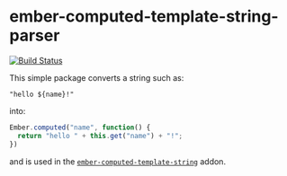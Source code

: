 # ember-computed-template-string-parser

[![Build Status](https://travis-ci.org/intercom/ember-computed-template-string-parser.svg)](https://travis-ci.org/intercom/ember-computed-template-string-parser)

This simple package converts a string such as:

```
"hello ${name}!"
```

into:

```js
Ember.computed("name", function() { 
  return "hello " + this.get("name") + "!";
})
```

and is used in the [`ember-computed-template-string`](https://github.com/intercom/ember-computed-template-string) addon.
